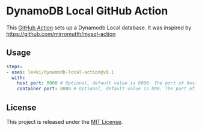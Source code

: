 # DynamoDB Local GitHub Action

This [GitHub Action](https://github.com/features/actions) sets up a Dynamodb Local database. It was inspired by https://github.com/mirromutth/mysql-action 

## Usage

```yaml
steps:
- uses: lekki/dynamodb-local-action@v0.1
  with:
    host port: 8000 # Optional, default value is 8000. The port of host
    container port: 8000 # Optional, default value is 800. The port of container
```

## License

This project is released under the [MIT License](LICENSE).

